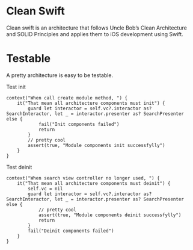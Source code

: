 # Clean Swift

Clean swift is an architecture that follows Uncle Bob’s Clean Architecture and SOLID Principles and applies them to iOS development using Swift.

# Testable 
A pretty architecture is easy to be testable.

Test init

```
context("When call create module method, ") {
    it("That mean all architecture components must init") {
        guard let interactor = self.vc?.interactor as? SearchInteractor, let _ = interactor.presenter as? SearchPresenter else {
            fail("Init components failed")
            return
        }
        // pretty cool
        assert(true, "Module components init successfylly")
    }
}
```

Test deinit

```
context("When search view controller no longer used, ") {
    it("That mean all architecture components must deinit") {
        self.vc = nil
        guard let interactor = self.vc?.interactor as? SearchInteractor, let _ = interactor.presenter as? SearchPresenter else {
            // pretty cool
            assert(true, "Module components deinit successfylly")
            return
        }
        fail("Deinit components failed")
    }
}

